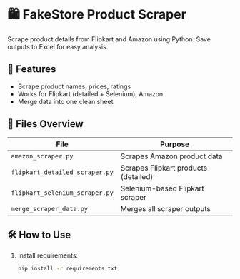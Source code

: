 # 🛍️ FakeStore Product Scraper

Scrape product details from Flipkart and Amazon using Python. Save outputs to Excel for easy analysis.

## 🔧 Features
- Scrape product names, prices, ratings
- Works for Flipkart (detailed + Selenium), Amazon
- Merge data into one clean sheet

## 📁 Files Overview
| File | Purpose |
|------|---------|
| `amazon_scraper.py` | Scrapes Amazon product data |
| `flipkart_detailed_scraper.py` | Scrapes Flipkart products (detailed) |
| `flipkart_selenium_scraper.py` | Selenium-based Flipkart scraper |
| `merge_scraper_data.py` | Merges all scraper outputs |

## 🛠️ How to Use

1. Install requirements:
   ```bash
   pip install -r requirements.txt
